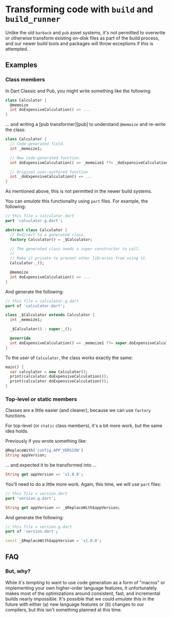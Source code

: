 # Transforming code with `build` and `build_runner`

Unlike the old `barback` and `pub` asset systems, it's not permitted to
overwrite or otherwise transform existing on-disk files as part of the build
process, and our newer build tools and packages will throw exceptions if this is
attempted.

## Examples

<!-- TODO: Add more common examples. -->

### Class members

In Dart Classic and Pub, you might write something like the following:

```dart
class Calculator {
  @memoize
  int doExpensiveCalculation() => ...
}
```

... and writing a [pub transformer][pub] to understand `@memoize` and re-write
the class:

```dart
class Calculator {
  // Code-generated field.
  int _memoize1;

  // New code-generated function.
  int doExpensiveCalculation() => _memoize1 ??= _doExpensiveCalculation();

  // Original user-authored function
  int _doExpensiveCalculation() => ...
}
```

As mentioned above, this is not permitted in the newer build systems.

You can _emulate_ this functionality using `part` files. For example, the
following:

```dart
// this file = calculator.dart
part 'calculator.g.dart';

abstract class Calculator {
  // Redirect to a generated class.
  factory Calculator() = _$Calculator;

  // The generated class needs a super constructor to call.
  //
  // Make it private to prevent other libraries from using it.
  Calculator._();

  @memoize
  int doExpensiveCalculation() => ...
}
```

And generate the following:

```dart
// this file = calculator.g.dart
part of 'calculator.dart';

class _$Calculator extends Calculator {
  int _memoize1;

  _$Calculator() : super._();

  @override
  int doExpensiveCalculation() => _memoize1 ??= super.doExpensiveCalculation();
}
```

To the _user_ of `Calculator`, the class works exactly the same:

```dart
main() {
  var calculator = new Calculator();
  print(calculator.doExpensiveCalculation());
  print(calculator.doExpensiveCalculation());
}
```

### Top-level or static members

Classes are a little easier (and cleaner), because we can use `factory`
functions.

For top-level (or `static` class members), it's a bit more work, but the same
idea holds.

Previously if you wrote something like:

```dart
@ReplaceWith('config.APP_VERSION')
String appVersion;
```

... and expected it to be transformed into ...

```dart
String get appVersion => 'v1.0.0';
```

You'll need to do a little more work. Again, this time, we will use `part`
files:

```dart
// this file = version.dart
part 'version.g.dart';

String get appVersion => _$ReplaceWith$appVersion;
```

And generate the following:

```dart
// this file = version.g.dart
part of 'version.dart';

const _$ReplaceWith$appVersion = 'v1.0.0';
```

## FAQ

### But, why?

While it's _tempting_ to want to use code generation as a form of "macros" or
implementing your own higher-order language features, it unfortunately makes
most of the optimizations around consistent, fast, and incremental builds nearly
impossible. It's possible that we could _emulate_ this in the future with either
(a) new language features or (b) changes to our compilers, but this isn't
something planned at this time.
